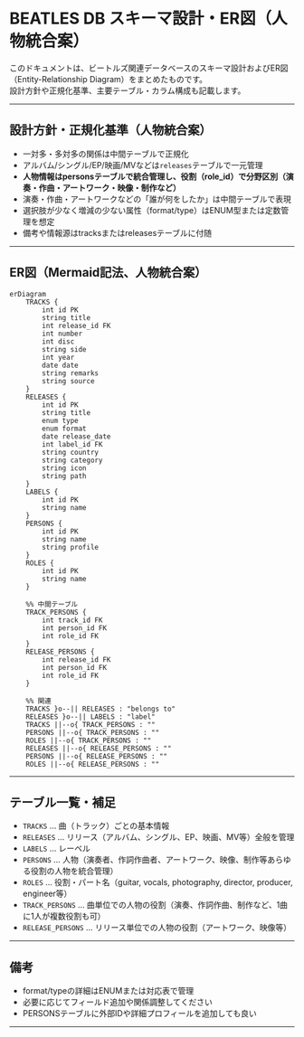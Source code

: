 # BEATLES DB スキーマ設計・ER図（人物統合案）

このドキュメントは、ビートルズ関連データベースのスキーマ設計およびER図（Entity-Relationship Diagram）をまとめたものです。  
設計方針や正規化基準、主要テーブル・カラム構成も記載します。

---

## 設計方針・正規化基準（人物統合案）

- 一対多・多対多の関係は中間テーブルで正規化
- アルバム/シングル/EP/映画/MVなどは`releases`テーブルで一元管理
- **人物情報はpersonsテーブルで統合管理し、役割（role_id）で分野区別（演奏・作曲・アートワーク・映像・制作など）**
- 演奏・作曲・アートワークなどの「誰が何をしたか」は中間テーブルで表現
- 選択肢が少なく増減の少ない属性（format/type）はENUM型または定数管理を想定
- 備考や情報源はtracksまたはreleasesテーブルに付随

---

## ER図（Mermaid記法、人物統合案）

```mermaid
erDiagram
    TRACKS {
        int id PK
        string title
        int release_id FK
        int number
        int disc
        string side
        int year
        date date
        string remarks
        string source
    }
    RELEASES {
        int id PK
        string title
        enum type
        enum format
        date release_date
        int label_id FK
        string country
        string category
        string icon
        string path
    }
    LABELS {
        int id PK
        string name
    }
    PERSONS {
        int id PK
        string name
        string profile
    }
    ROLES {
        int id PK
        string name
    }

    %% 中間テーブル
    TRACK_PERSONS {
        int track_id FK
        int person_id FK
        int role_id FK
    }
    RELEASE_PERSONS {
        int release_id FK
        int person_id FK
        int role_id FK
    }

    %% 関連
    TRACKS }o--|| RELEASES : "belongs to"
    RELEASES }o--|| LABELS : "label"
    TRACKS ||--o{ TRACK_PERSONS : ""
    PERSONS ||--o{ TRACK_PERSONS : ""
    ROLES ||--o{ TRACK_PERSONS : ""
    RELEASES ||--o{ RELEASE_PERSONS : ""
    PERSONS ||--o{ RELEASE_PERSONS : ""
    ROLES ||--o{ RELEASE_PERSONS : ""
```

---

## テーブル一覧・補足

- `TRACKS` … 曲（トラック）ごとの基本情報
- `RELEASES` … リリース（アルバム、シングル、EP、映画、MV等）全般を管理
- `LABELS` … レーベル
- `PERSONS` … 人物（演奏者、作詞作曲者、アートワーク、映像、制作等あらゆる役割の人物を統合管理）
- `ROLES` … 役割・パート名（guitar, vocals, photography, director, producer, engineer等）
- `TRACK_PERSONS` … 曲単位での人物の役割（演奏、作詞作曲、制作など、1曲に1人が複数役割も可）
- `RELEASE_PERSONS` … リリース単位での人物の役割（アートワーク、映像等）

---

## 備考

- format/typeの詳細はENUMまたは対応表で管理
- 必要に応じてフィールド追加や関係調整してください
- PERSONSテーブルに外部IDや詳細プロフィールを追加しても良い

---